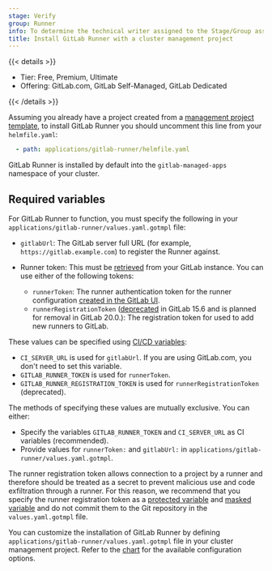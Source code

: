 ```yaml
---
stage: Verify
group: Runner
info: To determine the technical writer assigned to the Stage/Group associated with this page, see https://handbook.gitlab.com/handbook/product/ux/technical-writing/#assignments
title: Install GitLab Runner with a cluster management project
---
```


{{< details >}}

- Tier: Free, Premium, Ultimate
- Offering: GitLab.com, GitLab Self-Managed, GitLab Dedicated

{{< /details >}}

Assuming you already have a project created from a
[management project template](../../../../clusters/management_project_template.md), to install GitLab Runner you should
uncomment this line from your `helmfile.yaml`:

```yaml
  - path: applications/gitlab-runner/helmfile.yaml
```

GitLab Runner is installed by default into the `gitlab-managed-apps` namespace of your cluster.

## Required variables

For GitLab Runner to function, you must specify the following in your
`applications/gitlab-runner/values.yaml.gotmpl` file:

- `gitlabUrl`: The GitLab server full URL (for example, `https://gitlab.example.com`)
  to register the Runner against.
- Runner token: This must be [retrieved](../../../../../ci/runners/_index.md) from your GitLab instance. You can use
  either of the following tokens:

  - `runnerToken`: The runner authentication token for the runner configuration [created in the GitLab UI](../../../../../ci/runners/runners_scope.md).
  - `runnerRegistrationToken` ([deprecated](https://gitlab.com/gitlab-org/gitlab/-/merge_requests/102681) in GitLab 15.6 and is planned for removal in GitLab 20.0.): The registration token for used to add new runners to GitLab.

These values can be specified using [CI/CD variables](../../../../../ci/variables/_index.md):

- `CI_SERVER_URL` is used for `gitlabUrl`. If you are using GitLab.com, you don't need to set this variable.
- `GITLAB_RUNNER_TOKEN` is used for `runnerToken`.
- `GITLAB_RUNNER_REGISTRATION_TOKEN` is used for `runnerRegistrationToken` (deprecated).

The methods of specifying these values are mutually exclusive. You can either:

- Specify the variables `GITLAB_RUNNER_TOKEN` and `CI_SERVER_URL` as CI variables (recommended).
- Provide values for `runnerToken:` and `gitlabUrl:` in `applications/gitlab-runner/values.yaml.gotmpl`.

The runner registration token allows connection to a project by a runner and therefore should be treated as a secret to prevent malicious use and code exfiltration through a runner. For this reason, we recommend that you specify the runner registration token as a [protected variable](../../../../../ci/variables/_index.md#protect-a-cicd-variable) and [masked variable](../../../../../ci/variables/_index.md#mask-a-cicd-variable) and do not commit them to the Git repository in the `values.yaml.gotmpl` file.

You can customize the installation of GitLab Runner by defining
`applications/gitlab-runner/values.yaml.gotmpl` file in your cluster
management project. Refer to the
[chart](https://gitlab.com/gitlab-org/charts/gitlab-runner) for the
available configuration options.
